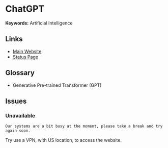 # ChatGPT

**Keywords:** Artificial Intelligence

<!--
https://langdock.com

https://github.com/lencx/ChatGPT

https://github.com/webwhiz-ai/webwhiz
-->

## Links

- [Main Website](https://chat.openai.com/chat)
- [Status Page](https://status.openai.com)

## Glossary

- Generative Pre-trained Transformer (GPT)

## Issues

### Unavailable

```log
Our systems are a bit busy at the moment, please take a break and try again soon.
```

Try use a VPN, with US location, to access the website.
